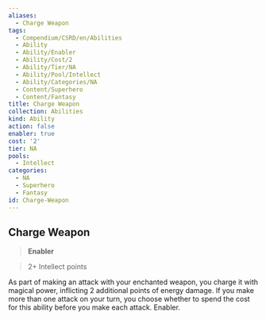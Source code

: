 ```yaml
---
aliases:
  - Charge Weapon
tags:
  - Compendium/CSRD/en/Abilities
  - Ability
  - Ability/Enabler
  - Ability/Cost/2
  - Ability/Tier/NA
  - Ability/Pool/Intellect
  - Ability/Categories/NA
  - Content/Superhero
  - Content/Fantasy
title: Charge Weapon
collection: Abilities
kind: Ability
action: false
enabler: true
cost: '2'
tier: NA
pools:
  - Intellect
categories:
  - NA
  - Superhero
  - Fantasy
id: Charge-Weapon
---
```

## Charge Weapon    
>**Enabler**    
>2+ Intellect points  
    
As part of making an attack with your enchanted weapon, you charge it with magical power, inflicting 2 additional points of energy damage. If you make more than one attack on your turn, you choose whether to spend the cost for this ability before you make each attack. Enabler.
